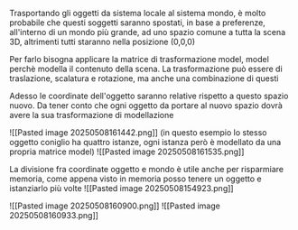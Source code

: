 Trasportando gli oggetti da sistema locale al sistema mondo, è molto probabile che questi soggetti saranno spostati, in base a preferenze, all'interno di un mondo più grande, ad uno spazio comune a tutta la scena 3D, altrimenti tutti staranno nella posizione (0,0,0)

Per farlo bisogna applicare la matrice di trasformazione model, model perchè modella il contenuto della scena. La trasformazione può essere di traslazione, scalatura e rotazione, ma anche una combinazione di questi

Adesso le coordinate dell'oggetto saranno relative rispetto a questo spazio nuovo.
Da tener conto che ogni oggetto da portare al nuovo spazio dovrà avere la sua trasformazione di modellazione 

![[Pasted image 20250508161442.png]]
(in questo esempio lo stesso oggetto coniglio ha quattro istanze, ogni istanza però è modellato da una propria matrice model)
![[Pasted image 20250508161535.png]]

La divisione fra coordinate oggetto e mondo è utile anche per risparmiare memoria, come appena visto in memoria posso tenere un oggetto e istanziarlo più volte 
![[Pasted image 20250508154923.png]]

![[Pasted image 20250508160900.png]]
![[Pasted image 20250508160933.png]]